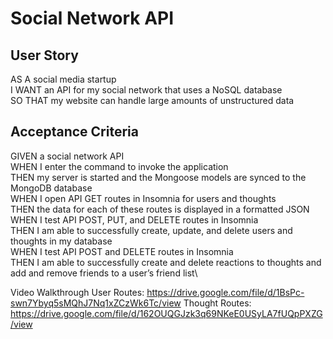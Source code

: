 # Social Network API

## User Story
AS A social media startup\
I WANT an API for my social network that uses a NoSQL database\
SO THAT my website can handle large amounts of unstructured data

## Acceptance Criteria
GIVEN a social network API\
WHEN I enter the command to invoke the application\
THEN my server is started and the Mongoose models are synced to the MongoDB database\
WHEN I open API GET routes in Insomnia for users and thoughts\
THEN the data for each of these routes is displayed in a formatted JSON\
WHEN I test API POST, PUT, and DELETE routes in Insomnia\
THEN I am able to successfully create, update, and delete users and thoughts in my database\
WHEN I test API POST and DELETE routes in Insomnia\
THEN I am able to successfully create and delete reactions to thoughts and add and remove friends to a user’s friend list\

Video Walkthrough
User Routes: https://drive.google.com/file/d/1BsPc-swn7Ybyq5sMQhJ7Nq1xZCzWk6Tc/view
Thought Routes: https://drive.google.com/file/d/162OUQGJzk3q69NKeE0USyLA7fUQpPXZG/view
